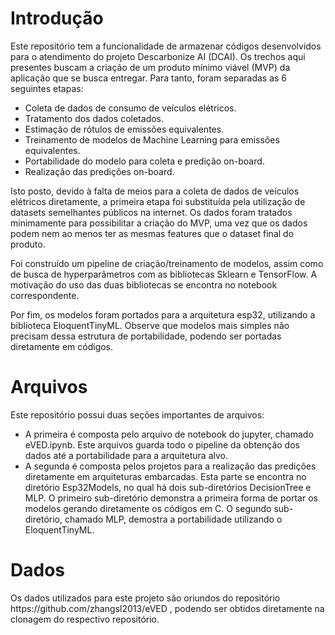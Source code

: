 # Introdução

<p>Este repositório tem a funcionalidade de armazenar códigos desenvolvidos para o atendimento do projeto Descarbonize AI (DCAI). Os trechos aqui presentes buscam a criação de um produto mínimo viável (MVP) da aplicação que se busca entregar. Para tanto, foram separadas as 6 seguintes etapas:</p>

* Coleta de dados de consumo de veículos elétricos.
* Tratamento dos dados coletados.
* Estimação de rótulos de emissões equivalentes.
* Treinamento de modelos de Machine Learning para emissões equivalentes.
* Portabilidade do modelo para coleta e predição on-board.
* Realização das predições on-board.

<p>Isto posto, devido à falta de meios para a coleta de dados de veículos elétricos diretamente, a primeira etapa foi substituída pela utilização de datasets semelhantes públicos na internet. Os dados foram tratados minimamente para possibilitar a criação do MVP, uma vez que os dados podem nem ao menos ter as mesmas features que o dataset final do produto.</p>
<p>Foi construído um pipeline de criação/treinamento de modelos, assim como de busca de hyperparâmetros com as bibliotecas Sklearn e TensorFlow. A motivação do uso das duas bibliotecas se encontra no notebook correspondente.</p>
<p>Por fim, os modelos foram portados para a arquitetura esp32, utilizando a biblioteca EloquentTinyML. Observe que modelos mais simples não precisam dessa estrutura de portabilidade, podendo ser portadas diretamente em códigos.</p>


# Arquivos

<p>Este repositório possui duas seções importantes de arquivos:</p>

* A primeira é composta pelo arquivo de notebook do jupyter, chamado eVED.ipynb. Este arquivos guarda todo o pipeline da obtenção dos dados até a portabilidade para a arquitetura alvo.
* A segunda é composta pelos projetos para a realização das predições diretamente em arquiteturas embarcadas. Esta parte se encontra no diretório Esp32Models, no qual há dois sub-diretórios DecisionTree e MLP. O primeiro sub-diretório demonstra a primeira forma de portar os modelos gerando diretamente os códigos em C. O segundo sub-diretório, chamado MLP, demostra a portabilidade utilizando o EloquentTinyML.

# Dados

<p>Os dados utilizados para este projeto são oriundos do repositório https://github.com/zhangsl2013/eVED , podendo ser obtidos diretamente na clonagem do respectivo repositório.</p>
